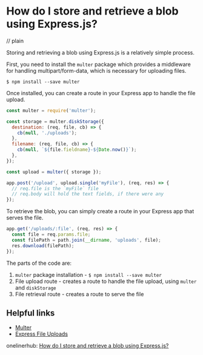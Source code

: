 # How do I store and retrieve a blob using Express.js?
// plain

Storing and retrieving a blob using Express.js is a relatively simple process.

First, you need to install the `multer` package which provides a middleware for handling multipart/form-data, which is necessary for uploading files.

```
$ npm install --save multer
```

Once installed, you can create a route in your Express app to handle the file upload.

```javascript
const multer = require('multer');

const storage = multer.diskStorage({
  destination: (req, file, cb) => {
    cb(null, './uploads');
  },
  filename: (req, file, cb) => {
    cb(null, `${file.fieldname}-${Date.now()}`);
  },
});

const upload = multer({ storage });

app.post('/upload', upload.single('myFile'), (req, res) => {
  // req.file is the `myFile` file
  // req.body will hold the text fields, if there were any
});
```

To retrieve the blob, you can simply create a route in your Express app that serves the file.

```javascript
app.get('/uploads/:file', (req, res) => {
  const file = req.params.file;
  const filePath = path.join(__dirname, 'uploads', file);
  res.download(filePath);
});
```

The parts of the code are:

1. `multer` package installation - `$ npm install --save multer`
2. File upload route - creates a route to handle the file upload, using `multer` and `diskStorage`
3. File retrieval route - creates a route to serve the file

## Helpful links

- [Multer](https://www.npmjs.com/package/multer)
- [Express File Uploads](https://expressjs.com/en/resources/middleware/multer.html)

onelinerhub: [How do I store and retrieve a blob using Express.js?](https://onelinerhub.com/expressjs/how-do-i-store-and-retrieve-a-blob-using-express-js)